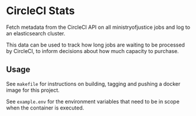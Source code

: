 # CircleCI Stats

Fetch metadata from the CircleCI API on all ministryofjustice jobs and log to an elasticsearch cluster.

This data can be used to track how long jobs are waiting to be processed by CircleCI, to inform decisions about how much capacity to purchase.

## Usage

See `makefile` for instructions on building, tagging and pushing a docker image for this project.

See `example.env` for the environment variables that need to be in scope when the container is executed.
